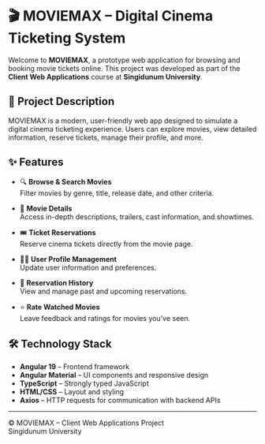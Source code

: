 # 🎬 MOVIEMAX – Digital Cinema Ticketing System

Welcome to **MOVIEMAX**, a prototype web application for browsing and booking movie tickets online. This project was developed as part of the **Client Web Applications** course at **Singidunum University**.

## 📌 Project Description

MOVIEMAX is a modern, user-friendly web app designed to simulate a digital cinema ticketing experience. Users can explore movies, view detailed information, reserve tickets, manage their profile, and more.

## ✨ Features

- 🔍 **Browse & Search Movies**  
  Filter movies by genre, title, release date, and other criteria.

- 🎥 **Movie Details**  
  Access in-depth descriptions, trailers, cast information, and showtimes.

- 🎟 **Ticket Reservations**  
  Reserve cinema tickets directly from the movie page.

- 🙍‍♂️ **User Profile Management**  
  Update user information and preferences.

- 📜 **Reservation History**  
  View and manage past and upcoming reservations.

- ⭐ **Rate Watched Movies**  
  Leave feedback and ratings for movies you've seen.

## 🛠️ Technology Stack

- **Angular 19** – Frontend framework  
- **Angular Material** – UI components and responsive design  
- **TypeScript** – Strongly typed JavaScript  
- **HTML/CSS** – Layout and styling  
- **Axios** – HTTP requests for communication with backend APIs

---

© MOVIEMAX – Client Web Applications Project  
Singidunum University

 
